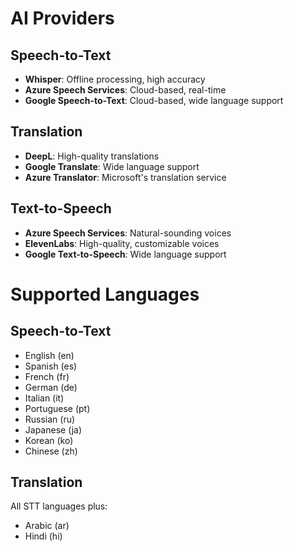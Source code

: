 # AI Providers

## Speech-to-Text
- **Whisper**: Offline processing, high accuracy
- **Azure Speech Services**: Cloud-based, real-time
- **Google Speech-to-Text**: Cloud-based, wide language support

## Translation
- **DeepL**: High-quality translations
- **Google Translate**: Wide language support
- **Azure Translator**: Microsoft's translation service

## Text-to-Speech
- **Azure Speech Services**: Natural-sounding voices
- **ElevenLabs**: High-quality, customizable voices
- **Google Text-to-Speech**: Wide language support

# Supported Languages

## Speech-to-Text
- English (en)
- Spanish (es)
- French (fr)
- German (de)
- Italian (it)
- Portuguese (pt)
- Russian (ru)
- Japanese (ja)
- Korean (ko)
- Chinese (zh)

## Translation
All STT languages plus:
- Arabic (ar)
- Hindi (hi) 